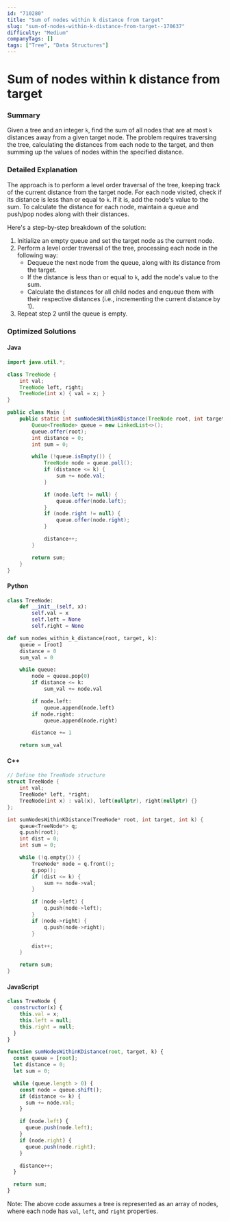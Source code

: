 ```yaml
---
id: "710280"
title: "Sum of nodes within k distance from target"
slug: "sum-of-nodes-within-k-distance-from-target--170637"
difficulty: "Medium"
companyTags: []
tags: ["Tree", "Data Structures"]
---
```


**Sum of nodes within k distance from target**
====================================================

### Summary
Given a tree and an integer `k`, find the sum of all nodes that are at most `k` distances away from a given target node. The problem requires traversing the tree, calculating the distances from each node to the target, and then summing up the values of nodes within the specified distance.

### Detailed Explanation
The approach is to perform a level order traversal of the tree, keeping track of the current distance from the target node. For each node visited, check if its distance is less than or equal to `k`. If it is, add the node's value to the sum. To calculate the distance for each node, maintain a queue and push/pop nodes along with their distances.

Here's a step-by-step breakdown of the solution:
1. Initialize an empty queue and set the target node as the current node.
2. Perform a level order traversal of the tree, processing each node in the following way:
   * Dequeue the next node from the queue, along with its distance from the target.
   * If the distance is less than or equal to `k`, add the node's value to the sum.
   * Calculate the distances for all child nodes and enqueue them with their respective distances (i.e., incrementing the current distance by 1).
3. Repeat step 2 until the queue is empty.

### Optimized Solutions
#### Java
```java
import java.util.*;

class TreeNode {
    int val;
    TreeNode left, right;
    TreeNode(int x) { val = x; }
}

public class Main {
    public static int sumNodesWithinKDistance(TreeNode root, int target, int k) {
        Queue<TreeNode> queue = new LinkedList<>();
        queue.offer(root);
        int distance = 0;
        int sum = 0;

        while (!queue.isEmpty()) {
            TreeNode node = queue.poll();
            if (distance <= k) {
                sum += node.val;
            }

            if (node.left != null) {
                queue.offer(node.left);
            }
            if (node.right != null) {
                queue.offer(node.right);
            }

            distance++;
        }

        return sum;
    }
}
```

#### Python
```python
class TreeNode:
    def __init__(self, x):
        self.val = x
        self.left = None
        self.right = None

def sum_nodes_within_k_distance(root, target, k):
    queue = [root]
    distance = 0
    sum_val = 0

    while queue:
        node = queue.pop(0)
        if distance <= k:
            sum_val += node.val

        if node.left:
            queue.append(node.left)
        if node.right:
            queue.append(node.right)

        distance += 1

    return sum_val
```

#### C++
```cpp
// Define the TreeNode structure
struct TreeNode {
    int val;
    TreeNode* left, *right;
    TreeNode(int x) : val(x), left(nullptr), right(nullptr) {}
};

int sumNodesWithinKDistance(TreeNode* root, int target, int k) {
    queue<TreeNode*> q;
    q.push(root);
    int dist = 0;
    int sum = 0;

    while (!q.empty()) {
        TreeNode* node = q.front();
        q.pop();
        if (dist <= k) {
            sum += node->val;
        }

        if (node->left) {
            q.push(node->left);
        }
        if (node->right) {
            q.push(node->right);
        }

        dist++;
    }

    return sum;
}
```

#### JavaScript
```javascript
class TreeNode {
  constructor(x) {
    this.val = x;
    this.left = null;
    this.right = null;
  }
}

function sumNodesWithinKDistance(root, target, k) {
  const queue = [root];
  let distance = 0;
  let sum = 0;

  while (queue.length > 0) {
    const node = queue.shift();
    if (distance <= k) {
      sum += node.val;
    }

    if (node.left) {
      queue.push(node.left);
    }
    if (node.right) {
      queue.push(node.right);
    }

    distance++;
  }

  return sum;
}
```
Note: The above code assumes a tree is represented as an array of nodes, where each node has `val`, `left`, and `right` properties.
